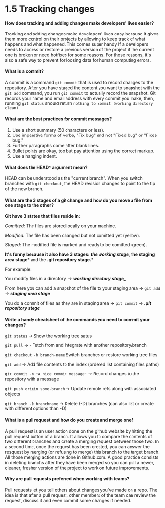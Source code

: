 # 1.5 Tracking changes

#### How does tracking and adding changes make developers' lives easier?
Tracking and adding changes make developers' lives easy because it gives them more control on their projects by allowing to keep track of what happens and what happened. This comes super handy If a developers needs to access or restore a previous version of the project if the current one is broken or need hotfixes for some reasons. For those reasons, it's also a safe way to prevent for loosing data for human computing errors.

#### What is a commit?
A commit is a command `git commit` that is used to record changes to the repository.
After you have staged the content you want to snapshot with the `git add` command, you run `git commit` to actually record the snapshot. Git records your name and email address with every commit you make, then, running `git status` should return `nothing to commit (working directory clean)`

#### What are the best practices for commit messages?
1. Use a short summary (50 characters or less).
2. Use imperative forms of verbs, "Fix bug" and not "Fixed bug" or "Fixes bug."
3. Further paragraphs come after blank lines.
4. Bullet points are okay, too but pay attention using the correct markup.
5. Use a hanging indent.

#### What does the HEAD^ argument mean?
HEAD can be understood as the "current branch". When you switch branches with `git checkout`, the HEAD revision changes to point to the tip of the new branch.

#### What are the 3 stages of a git change and how do you move a file from one stage to the other?
**Git have 3 states that files reside in:**

*Comitted:* The files are stored locally on your machine.

*Modified:* The file has been changed but not comitted yet (yellow).

*Staged:* The modified file is marked and ready to be comitted (green).

**It's funny because it also have 3 stages:** ***the working stage***, **the staging area stage*** and the **.git repository stage.***

For example:

You modify files in a directory. -> ***working directory stage_***

From here you can add a snapshot of the file to your staging area -> `git add` -> ***staging area stage***

You do a commit of files as they are in staging area -> `git commit` -> ***.git repository stage***

#### Write a handy cheatsheet of the commands you need to commit your changes?
`git status` -> Show the working tree satus

`git pull` -> - Fetch from and integrate with another repository/branch

`git checkout -b branch-name` Switch branches or restore working tree files

`git add` -> Add file contents to the index (ordered list containing files paths)

`git commit -m "A nice commit message"` -> Record changes to the repository with a message

`git push origin some-branch` -> Update remote refs along with associated objects

`git branch -D branchname` ->  Delete (-D) branches (can also list or create with different options than -D)

#### What is a pull request and how do you create and merge one?
A pull request is an user action done on the github website by hitting the pull request button of a branch. It allows you to compare the contents of two different branches and create a merging request between those two. In a second time, once the request has been created, you can answer the resquest by merging (or refusing to merge) this branch to the target branch. All those merging actions are done in Github.com.
A good practice consists in deleting branchs after they have been merged so you can pull a newer, cleaner, fresher version of the project to work on future improvements.

#### Why are pull requests preferred when working with teams?
Pull requests let you tell others about changes you've made on a repo. The idea is that after a pull request, other members of the team can review the request, discuss it and even commit some changes if needed.